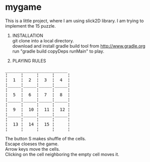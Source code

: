 mygame
======

This is a little project, where I am using slick2D library.
I am trying to implement the 15 puzzle. 


1. INSTALLATION<br>
 git clone into a local directory.<br>
 download and install gradle build tool from http://www.gradle.org<br>
 run "gradle build copyDeps runMain" to play.<br>

2. PLAYING RULES
<pre>
________________________
¦     ¦     ¦     ¦     ¦
¦  1  ¦  2  ¦  3  ¦  4  ¦
¦_____¦_____¦_____¦_____¦
¦     ¦     ¦     ¦     ¦
¦  5  ¦  6  ¦  7  ¦  8  ¦
¦_____¦_____¦_____¦_____¦
¦     ¦     ¦     ¦     ¦
¦  9  ¦  10 ¦  11 ¦  12 ¦
¦_____¦_____¦_____¦_____¦
¦     ¦     ¦     ¦     ¦
¦  13 ¦  14 ¦  15 ¦     ¦
¦_____¦_____¦_____¦_____¦
</pre>

The button S makes shuffle of the cells.<br>
Escape cloeses the game.<br>
Arrow keys move the cells.<br>
Clicking on the cell neighboring the empty cell moves it.<br>

